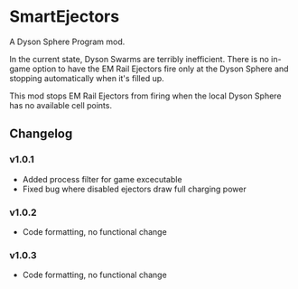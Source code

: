 # SmartEjectors
A Dyson Sphere Program mod.

In the current state, Dyson Swarms are terribly inefficient. There is no in-game option to have the EM Rail Ejectors fire only at the Dyson Sphere and stopping automatically when it's filled up.

This mod stops EM Rail Ejectors from firing when the local Dyson Sphere has no available cell points.

## Changelog
### v1.0.1
- Added process filter for game excecutable
- Fixed bug where disabled ejectors draw full charging power

### v1.0.2
- Code formatting, no functional change

### v1.0.3
- Code formatting, no functional change
